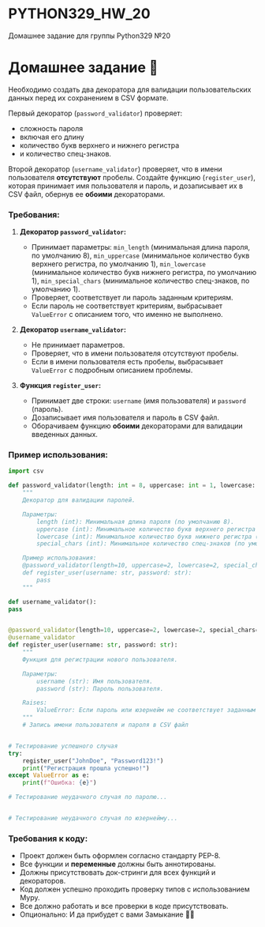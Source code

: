 # PYTHON329_HW_20
Домашнее задание для группы Python329 №20

# Домашнее задание 📃


Необходимо создать два декоратора для валидации пользовательских данных перед их сохранением в CSV формате. 

Первый декоратор (`password_validator`) проверяет:
- сложность пароля
- включая его длину
- количество букв верхнего и нижнего регистра
- и количество спец-знаков. 

Второй декоратор (`username_validator`) проверяет, что в имени пользователя **отсутствуют** пробелы. Создайте функцию (`register_user`), которая принимает имя пользователя и пароль, и дозаписывает их в CSV файл, обернув ее **обоими** декораторами.

### Требования:

1. **Декоратор `password_validator`:**
   - Принимает параметры: `min_length` (минимальная длина пароля, по умолчанию 8), `min_uppercase` (минимальное количество букв верхнего регистра, по умолчанию 1), `min_lowercase` (минимальное количество букв нижнего регистра, по умолчанию 1), `min_special_chars` (минимальное количество спец-знаков, по умолчанию 1).
   - Проверяет, соответствует ли пароль заданным критериям.
   - Если пароль не соответствует критериям, выбрасывает `ValueError` с описанием того, что именно не выполнено.

2. **Декоратор `username_validator`:**
   - Не принимает параметров.
   - Проверяет, что в имени пользователя отсутствуют пробелы.
   - Если в имени пользователя есть пробелы, выбрасывает `ValueError` с подробным описанием проблемы.

3. **Функция `register_user`:**
   - Принимает две строки: `username` (имя пользователя) и `password` (пароль).
   - Дозаписывает имя пользователя и пароль в CSV файл.
   - Оборачиваем функцию **обоими** декораторами для валидации введенных данных.

### Пример использования:

```python
import csv

def password_validator(length: int = 8, uppercase: int = 1, lowercase: int = 1, special_chars: int = 1):
    """
    Декоратор для валидации паролей.

    Параметры:
        length (int): Минимальная длина пароля (по умолчанию 8).
        uppercase (int): Минимальное количество букв верхнего регистра (по умолчанию 1).
        lowercase (int): Минимальное количество букв нижнего регистра (по умолчанию 1).
        special_chars (int): Минимальное количество спец-знаков (по умолчанию 1).

    Пример использования:
    @password_validator(length=10, uppercase=2, lowercase=2, special_chars=2)
    def register_user(username: str, password: str):
        pass
    """

def username_validator():
pass


@password_validator(length=10, uppercase=2, lowercase=2, special_chars=2)
@username_validator
def register_user(username: str, password: str):
    """
    Функция для регистрации нового пользователя.

    Параметры:
        username (str): Имя пользователя.
        password (str): Пароль пользователя.

    Raises:
        ValueError: Если пароль или юзернейм не соответствует заданным условиям.
    """
    # Запись имени пользователя и пароля в CSV файл


# Тестирование успешного случая
try:
    register_user("JohnDoe", "Password123!")
    print("Регистрация прошла успешно!")
except ValueError as e:
    print(f"Ошибка: {e}")

# Тестирование неудачного случая по паролю...


# Тестирование неудачного случая по юзернейму...

```

### Требования к коду:

- Проект должен быть оформлен согласно стандарту PEP-8.
- Все функции и **переменные** должны быть аннотированы.
- Должны присутствовать док-стринги для всех функций и декораторов.
- Код должен успешно проходить проверку типов с использованием Mypy.
- Все должно работать и все проверки в коде присутствовать.
- Опционально: И да прибудет с вами Замыкание 🎇😉

